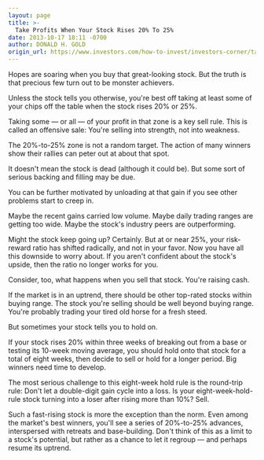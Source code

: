 ```yaml
---
layout: page
title: >-
  Take Profits When Your Stock Rises 20% To 25%
date: 2013-10-17 18:11 -0700
author: DONALD H. GOLD
origin_url: https://www.investors.com/how-to-invest/investors-corner/take-profits-when-stock-rises-20/
---
```


Hopes are soaring when you buy that great-looking stock. But the truth is that precious few turn out to be monster achievers.

Unless the stock tells you otherwise, you're best off taking at least some of your chips off the table when the stock rises 20% or 25%.

Taking some — or all — of your profit in that zone is a key sell rule. This is called an offensive sale: You're selling into strength, not into weakness.

The 20%-to-25% zone is not a random target. The action of many winners show their rallies can peter out at about that spot.

It doesn't mean the stock is dead (although it could be). But some sort of serious backing and filling may be due.

You can be further motivated by unloading at that gain if you see other problems start to creep in.

Maybe the recent gains carried low volume. Maybe daily trading ranges are getting too wide. Maybe the stock's industry peers are outperforming.

Might the stock keep going up? Certainly. But at or near 25%, your risk-reward ratio has shifted radically, and not in your favor. Now you have all this downside to worry about. If you aren't confident about the stock's upside, then the ratio no longer works for you.

Consider, too, what happens when you sell that stock. You're raising cash.

If the market is in an uptrend, there should be other top-rated stocks within buying range. The stock you're selling should be well beyond buying range. You're probably trading your tired old horse for a fresh steed.

But sometimes your stock tells you to hold on.

If your stock rises 20% within three weeks of breaking out from a base or testing its 10-week moving average, you should hold onto that stock for a total of eight weeks, then decide to sell or hold for a longer period. Big winners need time to develop.

The most serious challenge to this eight-week hold rule is the round-trip rule: Don't let a double-digit gain cycle into a loss. Is your eight-week-hold-rule stock turning into a loser after rising more than 10%? Sell.

Such a fast-rising stock is more the exception than the norm. Even among the market's best winners, you'll see a series of 20%-to-25% advances, interspersed with retreats and base-building. Don't think of this as a limit to a stock's potential, but rather as a chance to let it regroup — and perhaps resume its uptrend.
